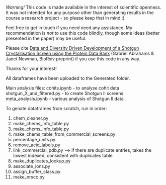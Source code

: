_Warning!_ This code is made available in the interest of scientific openness. It was not intended for any purpose other than generating results in the course a research project - so please keep that in mind :) 

Feel free to get in touch if you need need any assistance. 
My recommendation is *not* to use this code blindly, though some ideas (better presented in the paper) may be useful. 

Please cite [Data and Diversity Driven Development of a Shotgun Crystallisation Screen using the Protein Data Bank](https://doi.org/10.1101/2021.08.11.456002) (Gabriel Abrahams & Janet Newman, BioRxiv preprint) if you use this code in any way.

Thanks for your interest!

All dataframes have been uploaded to the Generated folder. 

Main analysis files:
cohits.ipynb - to analyse cohit data
shotgun_X_and_filtered.py - to create Shotgun II screens
meta_analysis.ipynb - various analysis of Shotgun II data

To genate dataframes from scratch, run in order:
1. chem_cleaner.py
2. make_chems_info_table.py
3. make_chems_info_table.py
4. make_chems_table_from_commercial_screens.py
5. percentage_units.py
6. remove_acid_labels.py
7. link_commercial_pdb.py --> if there are duplicate entries, takes the lowest indexed, consistent with duplicates table
8. make_duplicates_lookup.py
9. associate_ions.py
10. assign_buffer_class.py
11. make_nrscc.py
